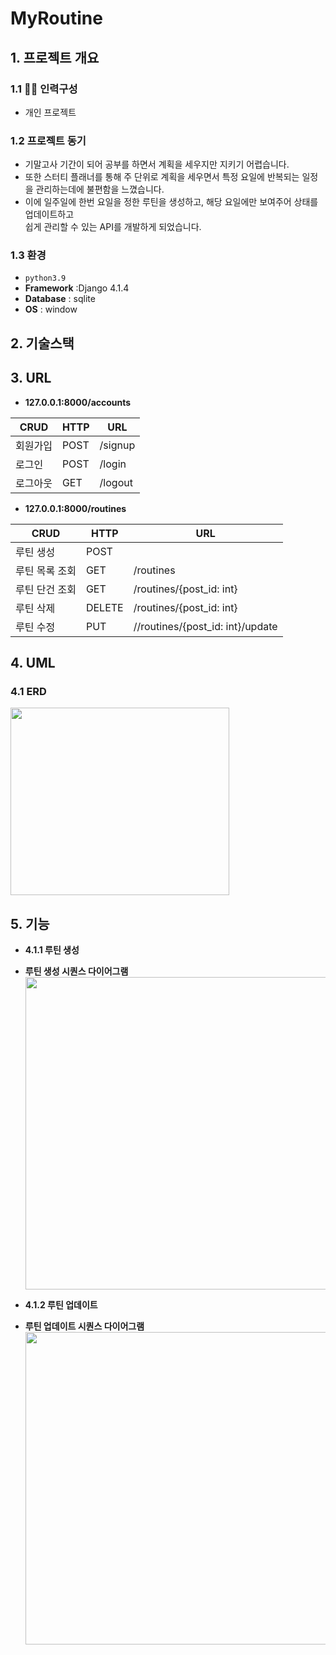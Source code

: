 
# MyRoutine
## 1. 프로젝트 개요
### 1.1 👩‍🦰 인력구성
  + 개인 프로젝트
### 1.2 프로젝트 동기
  + 기말고사 기간이 되어 공부를 하면서 계획을 세우지만 지키기 어렵습니다. </br>
  + 또한 스터티 플래너를 통해 주 단위로 계획을 세우면서 특정 요일에 반복되는 일정을 관리하는데에 불편함을 느꼈습니다. </br>
  + 이에 일주일에 한번 요일을 정한 루틴을 생성하고, 해당 요일에만 보여주어 상태를 업데이트하고 </br> 
    쉽게 관리할 수 있는 API를 개발하게 되었습니다. </br>
    
### 1.3 환경
   + ``` python3.9 ```
   + **Framework** :Django 4.1.4
   + **Database** : sqlite
   + **OS** : window
   
## 2. 기술스택
## 3. URL
  + **127.0.0.1:8000/accounts**

|CRUD|HTTP|URL|
|---|---|---|
|회원가입|POST|/signup|
|로그인|POST|/login|
|로그아웃|GET|/logout|


  + **127.0.0.1:8000/routines**

|CRUD|HTTP|URL|
|---|---|---|
|루틴 생성|POST||
|루틴 목록 조회|GET|/routines|
|루틴 단건 조회|GET|/routines/{post_id: int}|
|루틴 삭제|DELETE|/routines/{post_id: int}|
|루틴 수정|PUT|//routines/{post_id: int}/update|

## 4. UML

### 4.1 ERD
<img src=https://user-images.githubusercontent.com/59391473/207026260-e8acc39c-f941-4148-9160-c9a83cb929b3.png width="350" height="300"/><br>



## 5. 기능

  + **4.1.1 루틴 생성**
  + **루틴 생성 시퀀스 다이어그램**
  <img src=https://user-images.githubusercontent.com/59391473/208120370-abec69c3-8c0b-4a69-9197-ff3d3179d083.png width="600" height="500"/><br>
  
  + **4.1.2 루틴 업데이트**
  + **루틴 업데이트 시퀀스 다이어그램**
  <img src=https://user-images.githubusercontent.com/59391473/208122840-e62f34ff-1825-474b-b9b0-18fe9239777c.png width="600" height="500"/><br>
